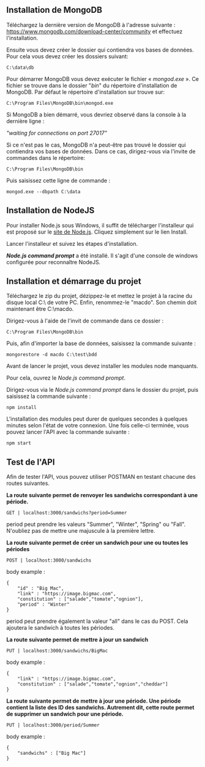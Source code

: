 ## Installation de MongoDB

Téléchargez la dernière version de MongoDB à l'adresse suivante : https://www.mongodb.com/download-center/community et effectuez l'installation.

Ensuite vous devez créer le dossier qui contiendra vos bases de données. Pour cela vous devez créer les dossiers suivant:

```
C:\data\db
```

Pour démarrer MongoDB vous devez exécuter le fichier « *mongod.exe* ». Ce fichier se trouve dans le dossier "*bin*" du répertoire d'installation de MongoDB. Par défaut le répertoire d'installation sur trouve sur:

```
C:\Program Files\MongoDB\bin\mongod.exe
```

Si MongoDB a bien démarré, vous devriez observé dans la console à la dernière ligne :

*"waiting for connections on port 27017"*

Si ce n'est pas le cas, MongoDB n'a peut-être pas trouvé le dossier qui contiendra vos bases de données. Dans ce cas, dirigez-vous via l'invite de commandes dans le répertoire:

```
C:\Program Files\MongoDB\bin
```

Puis saisissez cette ligne de commande :

```
mongod.exe --dbpath C:\data
```



## Installation de NodeJS

Pour installer Node.js sous Windows, il suffit de télécharger l'installeur qui est proposé sur le [site de Node.js](https://nodejs.org/). Cliquez simplement sur le lien Install.

Lancer l'installeur et suivez les étapes d'installation.

***Node.js command prompt*** a été installé. Il s'agit d'une console de windows configurée pour reconnaître NodeJS.



## Installation et démarrage du projet

Téléchargez le zip du projet, dézippez-le et mettez le projet à la racine du disque local C:\ de votre PC. Enfin, renommez-le "macdo". Son chemin doit maintenant être C:\macdo. 

Dirigez-vous à l'aide de l'invit de commande dans ce dossier :

```
C:\Program Files\MongoDB\bin
```

Puis, afin d'importer la base de données, saisissez la commande suivante :

```
mongorestore -d macdo C:\test\bdd
```

Avant de lancer le projet, vous devez installer les modules node manquants.

Pour cela, ouvrez le *Node.js command prompt*.

Dirigez-vous via le *Node.js command prompt* dans le dossier du projet, puis saisissez la commande suivante : 

```
npm install
```

L'installation des modules peut durer de quelques secondes à quelques minutes selon l'état de votre connexion. Une fois celle-ci terminée, vous pouvez lancer l'API avec la commande suivante :

```
npm start
```



## Test de l'API

Afin de tester l'API, vous pouvez utiliser POSTMAN en testant chacune des routes suivantes.



**La route suivante permet de renvoyer les sandwichs correspondant à une période.**

```
GET | localhost:3000/sandwichs?period=Summer
```

period peut prendre les valeurs "Summer", "Winter", "Spring" ou "Fall". N'oubliez pas de mettre une majuscule à la première lettre.



**La route suivante permet de créer un sandwich pour une ou toutes les périodes**

```
POST | localhost:3000/sandwichs
```

body example : 

```
{
	"id" : "Big Mac",
	"link" : "https://image.bigmac.com",
	"constitution" : ["salade","tomate","ognion"],
	"period" : "Winter"
}
```

period peut prendre également la valeur "all" dans le cas du POST. Cela ajoutera le sandwich à toutes les périodes.



**La route suivante permet de mettre à jour un sandwich**

```
PUT | localhost:3000/sandwichs/BigMac
```

body example :

```
{
	"link" : "https://image.bigmac.com",
	"constitution" : ["salade","tomate","ognion","cheddar"]
}
```



**La route suivante permet de mettre à jour une période. Une période contient la liste des ID des sandwichs. Autrement dit, cette route permet de supprimer un sandwich pour une période.**

```
PUT | localhost:3000/period/Summer
```

body example :

```
{
    "sandwichs" : ["Big Mac"]
}
```

